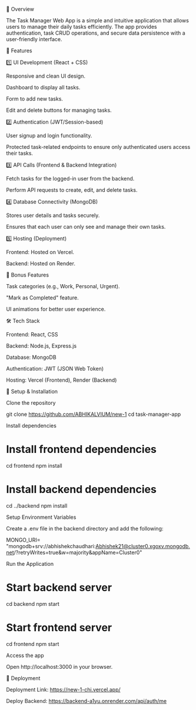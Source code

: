 📌 Overview

The Task Manager Web App is a simple and intuitive application that allows users to manage their daily tasks efficiently. The app provides authentication, task CRUD operations, and secure data persistence with a user-friendly interface.

🚀 Features

1️⃣ UI Development (React + CSS)

Responsive and clean UI design.

Dashboard to display all tasks.

Form to add new tasks.

Edit and delete buttons for managing tasks.

2️⃣ Authentication (JWT/Session-based)

User signup and login functionality.

Protected task-related endpoints to ensure only authenticated users access their tasks.

3️⃣ API Calls (Frontend & Backend Integration)

Fetch tasks for the logged-in user from the backend.

Perform API requests to create, edit, and delete tasks.

4️⃣ Database Connectivity (MongoDB)

Stores user details and tasks securely.

Ensures that each user can only see and manage their own tasks.

5️⃣ Hosting (Deployment)

Frontend: Hosted on Vercel.

Backend: Hosted on Render.

🌟 Bonus Features

Task categories (e.g., Work, Personal, Urgent).

"Mark as Completed" feature.

UI animations for better user experience.

🛠️ Tech Stack

Frontend: React, CSS

Backend: Node.js, Express.js

Database: MongoDB

Authentication: JWT (JSON Web Token)

Hosting: Vercel (Frontend), Render (Backend)

🔧 Setup & Installation

Clone the repository

git clone https://github.com/ABHIKALVIUM/new-1
cd task-manager-app

Install dependencies

# Install frontend dependencies
cd frontend
npm install

# Install backend dependencies
cd ../backend
npm install

Setup Environment Variables

Create a .env file in the backend directory and add the following:

MONGO_URI= "mongodb+srv://abhishekchaudhari:Abhishek21@cluster0.xgoxv.mongodb.net/?retryWrites=true&w=majority&appName=Cluster0"

Run the Application

# Start backend server
cd backend
npm start

# Start frontend server
cd frontend
npm start

Access the app

Open http://localhost:3000 in your browser.

🚀 Deployment

Deployment Link:  https://new-1-chi.vercel.app/

Deploy Backend: https://backend-a1yu.onrender.com/api/auth/me
